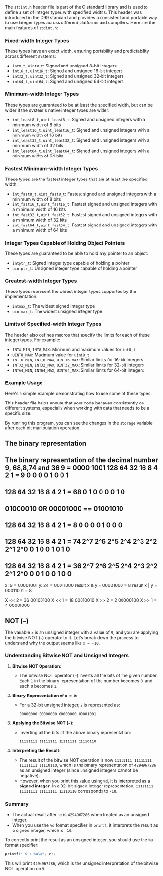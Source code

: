 
The `stdint.h` header file is part of the C standard library and is used to define a set of integer types with specified widths. This header was introduced in the C99 standard and provides a consistent and portable way to use integer types across different platforms and compilers. Here are the main features of `stdint.h`:

### Fixed-width Integer Types
These types have an exact width, ensuring portability and predictability across different systems:

- `int8_t`, `uint8_t`: Signed and unsigned 8-bit integers
- `int16_t`, `uint16_t`: Signed and unsigned 16-bit integers
- `int32_t`, `uint32_t`: Signed and unsigned 32-bit integers
- `int64_t`, `uint64_t`: Signed and unsigned 64-bit integers

### Minimum-width Integer Types
These types are guaranteed to be at least the specified width, but can be wider if the system's native integer types are wider:

- `int_least8_t`, `uint_least8_t`: Signed and unsigned integers with a minimum width of 8 bits
- `int_least16_t`, `uint_least16_t`: Signed and unsigned integers with a minimum width of 16 bits
- `int_least32_t`, `uint_least32_t`: Signed and unsigned integers with a minimum width of 32 bits
- `int_least64_t`, `uint_least64_t`: Signed and unsigned integers with a minimum width of 64 bits

### Fastest Minimum-width Integer Types
These types are the fastest integer types that are at least the specified width:

- `int_fast8_t`, `uint_fast8_t`: Fastest signed and unsigned integers with a minimum width of 8 bits
- `int_fast16_t`, `uint_fast16_t`: Fastest signed and unsigned integers with a minimum width of 16 bits
- `int_fast32_t`, `uint_fast32_t`: Fastest signed and unsigned integers with a minimum width of 32 bits
- `int_fast64_t`, `uint_fast64_t`: Fastest signed and unsigned integers with a minimum width of 64 bits

### Integer Types Capable of Holding Object Pointers
These types are guaranteed to be able to hold any pointer to an object:

- `intptr_t`: Signed integer type capable of holding a pointer
- `uintptr_t`: Unsigned integer type capable of holding a pointer

### Greatest-width Integer Types
These types represent the widest integer types supported by the implementation:

- `intmax_t`: The widest signed integer type
- `uintmax_t`: The widest unsigned integer type

### Limits of Specified-width Integer Types
The header also defines macros that specify the limits for each of these integer types. For example:

- `INT8_MIN`, `INT8_MAX`: Minimum and maximum values for `int8_t`
- `UINT8_MAX`: Maximum value for `uint8_t`
- `INT16_MIN`, `INT16_MAX`, `UINT16_MAX`: Similar limits for 16-bit integers
- `INT32_MIN`, `INT32_MAX`, `UINT32_MAX`: Similar limits for 32-bit integers
- `INT64_MIN`, `INT64_MAX`, `UINT64_MAX`: Similar limits for 64-bit integers

### Example Usage
Here's a simple example demonstrating how to use some of these types:



 This header file helps ensure that your code behaves consistently on different systems,
    especially when working with data that needs to be a specific size.


By running this program, you can see the changes in the `storage` variable after each bit manipulation operation.



 ## The binary representation

 The binary representation of the decimal number 9, 68,8,74 and 36
 9 = 0000 1001
 128 64 32 16 8 4 2 1 = 9
 0   0  0  0  1 0 0 1
-------------------------------------
 128 64 32 16 8 4 2 1  = 68
 0    1  0  0 0 0 1 0
-------------------------------------
 01000010 OR 00001000 == 01001010
-------------------------------------
 128 64 32 16  8  4  2  1  = 8
 0   0  0  0   1  0  0  0
-------------------------------------
 128  64   32   16   8   4   2    1  = 74
 2^7  2^6  2^5  2^4  2^3 2^2 2^1 2^0
 0   1  0  0   1  0  1  0
-------------------------------------
 128  64   32   16   8    4    2    1  = 36
 2^7  2^6  2^5  2^4  2^3 2^2 2^1 2^0
 0    0    1     0   0   1    0    0
 -------------------------------------
 
x:  9 =  00001001
y: 24 =  00011000
result x & y = 00001000 = 8
result x | y = 00011001 = 8


X << 2 = 36  00100100
X << 1 = 18  00010010
X >> 2 = 2   00000100
X >> 1 = 4   00001000

##  NOT (`~`)
The variable `x` is an unsigned integer with a value of `9`, and you are applying the bitwise NOT (`~`) operator to it. Let's break down the process to understand why the output seems like `x = -10`.

### Understanding Bitwise NOT and Unsigned Integers

1. **Bitwise NOT Operation**:
   - The bitwise NOT operator (`~`) inverts all the bits of the given number. Each `1` in the binary representation of the number becomes `0`, and each `0` becomes `1`.

2. **Binary Representation of `x = 9`**:
   - For a 32-bit unsigned integer, `9` is represented as:
     ```
     00000000 00000000 00000000 00001001
     ```

3. **Applying the Bitwise NOT (`~`)**:
   - Inverting all the bits of the above binary representation:
     ```
     11111111 11111111 11111111 11110110
     ```

4. **Interpreting the Result**:
   - The result of the bitwise NOT operation is now `11111111 11111111 11111111 11110110`, which is the binary representation of `4294967286` as an unsigned integer (since unsigned integers cannot be negative).
   - However, when you print this value using `%d`, it is interpreted as a **signed integer**. In a 32-bit signed integer representation, `11111111 11111111 11111111 11110110` corresponds to `-10`.

### Summary
- The actual result after `~x` is `4294967286` when treated as an unsigned integer.
- When you use the `%d` format specifier in `printf`, it interprets the result as a signed integer, which is `-10`.

To correctly print the result as an unsigned integer, you should use the `%u` format specifier:

```c
printf("~X : %u\n", r);
```

This will print `4294967286`, which is the unsigned interpretation of the bitwise NOT operation on `9`.